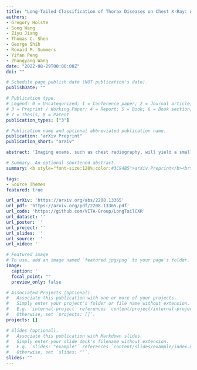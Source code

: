 ```yaml
---
title: "Long-Tailed Classification of Thorax Diseases on Chest X-Ray: A New Benchmark Study"
authors:
- Gregory Holste
- Song Wang
- Ziyu Jiang
- Thomas C. Shen
- George Shih
- Ronald M. Summers
- Yifan Peng
- Zhangyang Wang
date: "2022-08-29T00:00:00Z"
doi: ""

# Schedule page publish date (NOT publication's date).
publishDate: ""

# Publication type.
# Legend: 0 = Uncategorized; 1 = Conference paper; 2 = Journal article;
# 3 = Preprint / Working Paper; 4 = Report; 5 = Book; 6 = Book section;
# 7 = Thesis; 8 = Patent
publication_types: ["3"]

# Publication name and optional abbreviated publication name.
publication: "arXiv Preprint"
publication_short: "arXiv"

abstract: 'Imaging exams, such as chest radiography, will yield a small set of common findings and a much larger set of uncommon findings. While a trained radiologist can learn the visual presentation of rare conditions by studying a few representative examples, teaching a machine to learn from such a "long-tailed" distribution is much more difficult, as standard methods would be easily biased toward the most frequent classes. In this paper, we present a comprehensive benchmark study of the long-tailed learning problem in the specific domain of thorax diseases on chest X-rays. We focus on learning from naturally distributed chest X-ray data, optimizing classification accuracy over not only the common "head" classes, but also the rare yet critical "tail" classes. To accomplish this, we introduce a challenging new long-tailed chest X-ray benchmark to facilitate research on developing long-tailed learning methods for medical image classification. The benchmark consists of two chest X-ray datasets for 19- and 20-way thorax disease classification, containing classes with as many as 53,000 and as few as 7 labeled training images. We evaluate both standard and state-of-the-art long-tailed learning methods on this new benchmark, analyzing which aspects of these methods are most beneficial for long-tailed medical image classification and summarizing insights for future algorithm design. The datasets, trained models, and code are available at https://github.com/VITA-Group/LongTailCXR.'

# Summary. An optional shortened abstract.
summary: <b style="font-size:120%;color:#3C94B5">arXiv Preprint</b><br> A large-scale benchmark for long-tailed learning of chest X-rays.

tags:
- Source Themes
featured: true

url_arXiv: 'https://arxiv.org/abs/2208.13365'
url_pdf: 'https://arxiv.org/pdf/2208.13365.pdf'
url_code: 'https://github.com/VITA-Group/LongTailCXR'
url_dataset: ''
url_poster: ''
url_project: ''
url_slides: ''
url_source: ''
url_video: ''

# Featured image
# To use, add an image named `featured.jpg/png` to your page's folder.
image:
  caption: ''
  focal_point: ""
  preview_only: false

# Associated Projects (optional).
#   Associate this publication with one or more of your projects.
#   Simply enter your project's folder or file name without extension.
#   E.g. `internal-project` references `content/project/internal-project/index.md`.
#   Otherwise, set `projects: []`.
projects: []

# Slides (optional).
#   Associate this publication with Markdown slides.
#   Simply enter your slide deck's filename without extension.
#   E.g. `slides: "example"` references `content/slides/example/index.md`.
#   Otherwise, set `slides: ""`.
slides: ""
---
```

